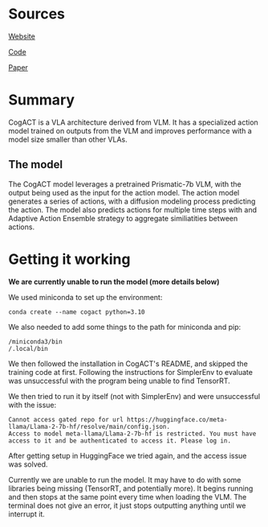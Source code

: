 # Sources
[Website](https://cogact.github.io/)

[Code](https://github.com/microsoft/CogACT)

[Paper](https://cogact.github.io/CogACT_paper.pdf)

# Summary
CogACT is a VLA architecture derived from VLM. 
It has a specialized action model trained on outputs from the VLM and improves performance with a model size smaller than other VLAs.

## The model
The CogACT model leverages a pretrained Prismatic-7b VLM, with the output being used as the input for the action model.
The action model generates a series of actions, with a diffusion modeling process predicting the action.
The model also predicts actions for multiple time steps with and Adaptive Action Ensemble strategy to aggregate similiatities between actions.

# Getting it working
**We are currently unable to run the model (more details below)**

We used miniconda to set up the environment:
```
conda create --name cogact python=3.10
```

We also needed to add some things to the path for miniconda and pip:
```
/miniconda3/bin
/.local/bin
```

We then followed the installation in CogACT's README, and skipped the training code at first.
Following the instructions for SimplerEnv to evaluate was unsuccessful with the program being unable to find TensorRT.

We then tried to run it by itself (not with SimplerEnv) and were unsuccessful with the issue:
```
Cannot access gated repo for url https://huggingface.co/meta-llama/Llama-2-7b-hf/resolve/main/config.json.
Access to model meta-llama/Llama-2-7b-hf is restricted. You must have access to it and be authenticated to access it. Please log in.
```

After getting setup in HuggingFace we tried again, and the access issue was solved.

Currently we are unable to run the model. 
It may have to do with some libraries being missing (TensorRT, and potentially more). 
It begins running and then stops at the same point every time when loading the VLM. 
The terminal does not give an error, it just stops outputting anything until we interrupt it. 